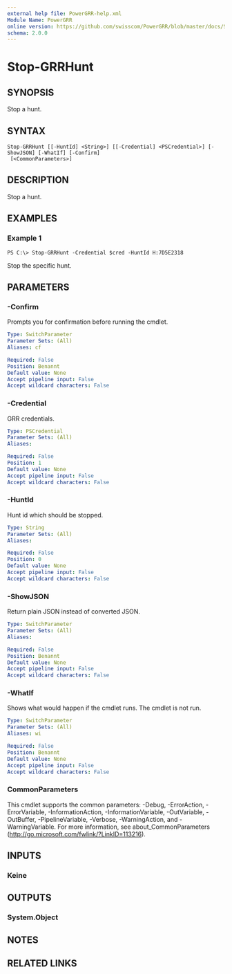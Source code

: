 ```yaml
---
external help file: PowerGRR-help.xml
Module Name: PowerGRR
online version: https://github.com/swisscom/PowerGRR/blob/master/docs/Stop-GRRHunt.md
schema: 2.0.0
---
```


# Stop-GRRHunt

## SYNOPSIS
Stop a hunt.

## SYNTAX

```
Stop-GRRHunt [[-HuntId] <String>] [[-Credential] <PSCredential>] [-ShowJSON] [-WhatIf] [-Confirm]
 [<CommonParameters>]
```

## DESCRIPTION
Stop a hunt.

## EXAMPLES

### Example 1
```
PS C:\> Stop-GRRHunt -Credential $cred -HuntId H:7D5E2318
```

Stop the specific hunt.

## PARAMETERS

### -Confirm
Prompts you for confirmation before running the cmdlet.

```yaml
Type: SwitchParameter
Parameter Sets: (All)
Aliases: cf

Required: False
Position: Benannt
Default value: None
Accept pipeline input: False
Accept wildcard characters: False
```

### -Credential
GRR credentials.

```yaml
Type: PSCredential
Parameter Sets: (All)
Aliases:

Required: False
Position: 1
Default value: None
Accept pipeline input: False
Accept wildcard characters: False
```

### -HuntId
Hunt id which should be stopped.

```yaml
Type: String
Parameter Sets: (All)
Aliases:

Required: False
Position: 0
Default value: None
Accept pipeline input: False
Accept wildcard characters: False
```

### -ShowJSON
Return plain JSON instead of converted JSON.

```yaml
Type: SwitchParameter
Parameter Sets: (All)
Aliases:

Required: False
Position: Benannt
Default value: None
Accept pipeline input: False
Accept wildcard characters: False
```

### -WhatIf
Shows what would happen if the cmdlet runs.
The cmdlet is not run.

```yaml
Type: SwitchParameter
Parameter Sets: (All)
Aliases: wi

Required: False
Position: Benannt
Default value: None
Accept pipeline input: False
Accept wildcard characters: False
```

### CommonParameters
This cmdlet supports the common parameters: -Debug, -ErrorAction, -ErrorVariable, -InformationAction, -InformationVariable, -OutVariable, -OutBuffer, -PipelineVariable, -Verbose, -WarningAction, and -WarningVariable. For more information, see about_CommonParameters (http://go.microsoft.com/fwlink/?LinkID=113216).

## INPUTS

### Keine

## OUTPUTS

### System.Object

## NOTES

## RELATED LINKS
